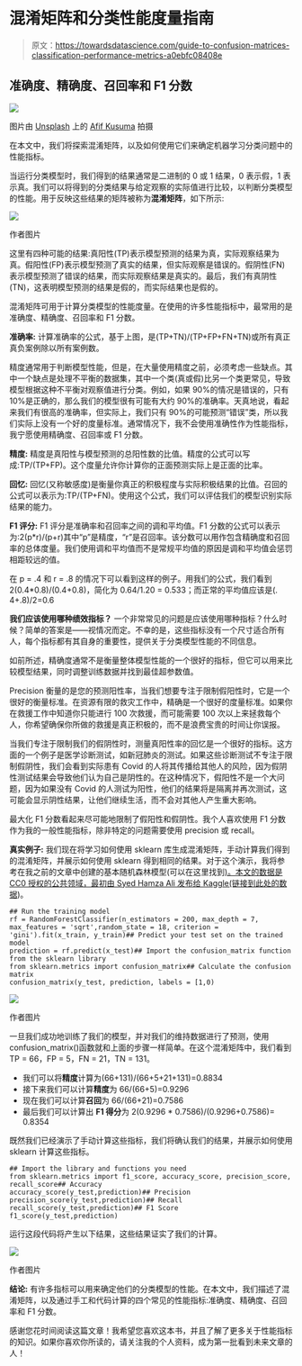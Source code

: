 # 混淆矩阵和分类性能度量指南

> 原文：<https://towardsdatascience.com/guide-to-confusion-matrices-classification-performance-metrics-a0ebfc08408e>

## 准确度、精确度、召回率和 F1 分数

![](img/bd6fea8e3dcb63e73320c50141b34995.png)

图片由 [Unsplash](https://unsplash.com/s/photos/accuracy?utm_source=unsplash&utm_medium=referral&utm_content=creditCopyText) 上的 [Afif Kusuma](https://unsplash.com/@javaistan?utm_source=unsplash&utm_medium=referral&utm_content=creditCopyText) 拍摄

在本文中，我们将探索混淆矩阵，以及如何使用它们来确定机器学习分类问题中的性能指标。

当运行分类模型时，我们得到的结果通常是二进制的 0 或 1 结果，0 表示假，1 表示真。我们可以将得到的分类结果与给定观察的实际值进行比较，以判断分类模型的性能。用于反映这些结果的矩阵被称为**混淆矩阵**，如下所示:

![](img/f7bd90fe549f2c7154a3185ebfdf51c4.png)

作者图片

这里有四种可能的结果:真阳性(TP)表示模型预测的结果为真，实际观察结果为真。假阳性(FP)表示模型预测了真实的结果，但实际观察是错误的。假阴性(FN)表示模型预测了错误的结果，而实际观察结果是真实的。最后，我们有真阴性(TN)，这表明模型预测的结果是假的，而实际结果也是假的。

混淆矩阵可用于计算分类模型的性能度量。在使用的许多性能指标中，最常用的是准确度、精确度、召回率和 F1 分数。

**准确率:** 计算准确率的公式，基于上图，是(TP+TN)/(TP+FP+FN+TN)或所有真正真负案例除以所有案例数。

精度通常用于判断模型性能，但是，在大量使用精度之前，必须考虑一些缺点。其中一个缺点是处理不平衡的数据集，其中一个类(真或假)比另一个类更常见，导致模型根据这种不平衡对观察值进行分类。例如，如果 90%的情况是错误的，只有 10%是正确的，那么我们的模型很有可能有大约 90%的准确率。天真地说，看起来我们有很高的准确率，但实际上，我们只有 90%的可能预测“错误”类，所以我们实际上没有一个好的度量标准。通常情况下，我不会使用准确性作为性能指标，我宁愿使用精确度、召回率或 F1 分数。

**精度:** 精度是真阳性与模型预测的总阳性数的比值。精度的公式可以写成:TP/(TP+FP)。这个度量允许你计算你的正面预测实际上是正面的比率。

**回忆:**
回忆(又称敏感度)是衡量你真正的积极程度与实际积极结果的比值。召回的公式可以表示为:TP/(TP+FN)。使用这个公式，我们可以评估我们的模型识别实际结果的能力。

**F1 评分:** F1 评分是准确率和召回率之间的调和平均值。F1 分数的公式可以表示为:2(p*r)/(p+r)其中“p”是精度，“r”是召回率。该分数可以用作包含精确度和召回率的总体度量。我们使用调和平均值而不是常规平均值的原因是调和平均值会惩罚相距较远的值。

在 p = .4 和 r = .8 的情况下可以看到这样的例子。用我们的公式，我们看到 2(0.4*0.8)/(0.4+0.8)，简化为 0.64/1.20 = 0.533；而正常的平均值应该是(. 4+.8)/2=0.6

**我们应该使用哪种绩效指标？** 一个非常常见的问题是应该使用哪种指标？什么时候？简单的答案是——视情况而定。不幸的是，这些指标没有一个尺寸适合所有人，每个指标都有其自身的重要性，提供关于分类模型性能的不同信息。

如前所述，精确度通常不是衡量整体模型性能的一个很好的指标，但它可以用来比较模型结果，同时调整训练数据并找到最佳超参数值。

Precision 衡量的是您的预测阳性率，当我们想要专注于限制假阳性时，它是一个很好的衡量标准。在资源有限的救灾工作中，精确是一个很好的度量标准。如果你在救援工作中知道你只能进行 100 次救援，而可能需要 100 次以上来拯救每个人，你希望确保你所做的救援是真正积极的，而不是浪费宝贵的时间让你误报。

当我们专注于限制我们的假阴性时，测量真阳性率的回忆是一个很好的指标。这方面的一个例子是医学诊断测试，如新冠肺炎的测试。如果这些诊断测试不专注于限制假阴性，我们会看到实际患有 Covid 的人将其传播给其他人的风险，因为假阴性测试结果会导致他们认为自己是阴性的。在这种情况下，假阳性不是一个大问题，因为如果没有 Covid 的人测试为阳性，他们的结果将是隔离并再次测试，这可能会显示阴性结果，让他们继续生活，而不会对其他人产生重大影响。

最大化 F1 分数看起来尽可能地限制了假阳性和假阴性。我个人喜欢使用 F1 分数作为我的一般性能指标，除非特定的问题需要使用 precision 或 recall。

**真实例子:** 我们现在将学习如何使用 sklearn 库生成混淆矩阵，手动计算我们得到的混淆矩阵，并展示如何使用 sklearn 得到相同的结果。对于这个演示，我将参考在我之前的文章中创建的基本随机森林模型(可以在这里找到[)。本文的数据是 CC0 授权的公共领域，最初由 Syed Hamza Ali 发布给 Kaggle(链接到此处的数据](/cross-validation-and-grid-search-efa64b127c1b))。

```
## Run the training model 
rf = RandomForestClassifier(n_estimators = 200, max_depth = 7, max_features = 'sqrt',random_state = 18, criterion = 'gini').fit(x_train, y_train)## Predict your test set on the trained model
prediction = rf.predict(x_test)## Import the confusion_matrix function from the sklearn library
from sklearn.metrics import confusion_matrix## Calculate the confusion matrix
confusion_matrix(y_test, prediction, labels = [1,0)
```

![](img/f118ac83be068437535fe88ce574d2ea.png)

作者图片

一旦我们成功地训练了我们的模型，并对我们的维持数据进行了预测，使用 confusion_matrix()函数就和上面的步骤一样简单。在这个混淆矩阵中，我们看到 TP = 66，FP = 5，FN = 21，TN = 131。

*   我们可以将**精度**计算为(66+131)/(66+5+21+131)=0.8834
*   接下来我们可以计算**精度**为 66/(66+5)=0.9296
*   现在我们可以计算**召回**为 66/(66+21)=0.7586
*   最后我们可以计算出 **F1 得分**为 2(0.9296 * 0.7586)/(0.9296+0.7586)= 0.8354

既然我们已经演示了手动计算这些指标，我们将确认我们的结果，并展示如何使用 sklearn 计算这些指标。

```
## Import the library and functions you need
from sklearn.metrics import f1_score, accuracy_score, precision_score, recall_score## Accuracy
accuracy_score(y_test,prediction)## Precision
precision_score(y_test,prediction)## Recall
recall_score(y_test,prediction)## F1 Score
f1_score(y_test,prediction)
```

运行这段代码将产生以下结果，这些结果证实了我们的计算。

![](img/c22cbf31435322a3031685f176a6383f.png)

作者图片

**结论:** 有许多指标可以用来确定他们的分类模型的性能。在本文中，我们描述了混淆矩阵，以及通过手工和代码计算的四个常见的性能指标:准确度、精确度、召回率和 F1 分数。

感谢您花时间阅读这篇文章！我希望您喜欢这本书，并且了解了更多关于性能指标的知识。如果你喜欢你所读的，请关注我的个人资料，成为第一批看到未来文章的人！